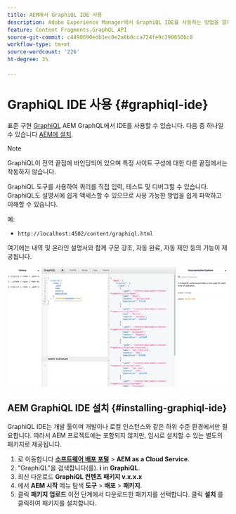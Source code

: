 ```yaml
---
title: AEM에서 GraphiQL IDE 사용
description: Adobe Experience Manager에서 GraphiQL IDE를 사용하는 방법을 알아봅니다.
feature: Content Fragments,GraphQL API
source-git-commit: c4490690edb1ec0e2a6b8cca724fe9c290650bc8
workflow-type: tm+mt
source-wordcount: '226'
ht-degree: 3%

---
```



# GraphiQL IDE 사용 {#graphiql-ide}

표준 구현 [GraphiQL](https://graphql.org/learn/serving-over-http/#graphiql) AEM GraphQL에서 IDE를 사용할 수 있습니다. 다음 중 하나일 수 있습니다 [AEM에 설치](#installing-graphiql-ide).

>[!NOTE]
>
>GraphiQL이 전역 끝점에 바인딩되어 있으며 특정 사이트 구성에 대한 다른 끝점에서는 작동하지 않습니다.

GraphiQL 도구를 사용하여 쿼리를 직접 입력, 테스트 및 디버그할 수 있습니다. GraphiQL도 설명서에 쉽게 액세스할 수 있으므로 사용 가능한 방법을 쉽게 파악하고 이해할 수 있습니다.

예:

* `http://localhost:4502/content/graphiql.html`

여기에는 내역 및 온라인 설명서와 함께 구문 강조, 자동 완료, 자동 제안 등의 기능이 제공됩니다.

![GraphiQL 인터페이스](assets/cfm-graphiql-interface.png "GraphiQL 인터페이스")

## AEM GraphiQL IDE 설치 {#installing-graphiql-ide}

GraphiQL IDE는 개발 툴이며 개발이나 로컬 인스턴스와 같은 하위 수준 환경에서만 필요합니다. 따라서 AEM 프로젝트에는 포함되지 않지만, 임시로 설치할 수 있는 별도의 패키지로 제공됩니다.

1. 로 이동합니다 **[소프트웨어 배포 포털](https://experience.adobe.com/#/downloads/content/software-distribution/en/aemcloud.html)** > **AEM as a Cloud Service**.
1. &quot;GraphiQL&quot;을 검색합니다(를). **i** in **GraphiQL**.
1. 최신 다운로드 **GraphiQL 컨텐츠 패키지 v.x.x.x**
1. 에서 **AEM 시작** 메뉴 탐색 **도구** > **배포** > **패키지**.
1. 클릭 **패키지 업로드** 이전 단계에서 다운로드한 패키지를 선택합니다. 클릭 **설치** 를 클릭하여 패키지를 설치합니다.

